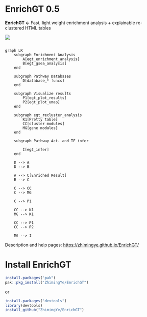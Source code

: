 # EnrichGT 0.5

**EnrichGT \<-** Fast, light weight enrichment analysis + explainable re-clustered HTML tables

![](https://zhimingye.github.io/EnrichGT/enrichGTTable.jpg)

``` mermaid

graph LR
    subgraph Enrichment Analysis
        A[egt_enrichment_analysis]
        B[egt_gsea_analysis]
    end

    subgraph Pathway Databases
        D[database_* funcs]
    end

    subgraph Visualize results
        P1[egt_plot_results]
        P2[egt_plot_umap]
    end

    subgraph egt_recluster_analysis
        K1[Pretty table]
        CC[cluster modules]
        MG[gene modules]
    end

    subgraph Pathway Act. and TF infer 
        
        I[egt_infer]
    end

    D --> A
    D --> B

    A --> C[Enriched Result]
    B --> C

    C --> CC
    C --> MG

    C --> P1

    CC --> K1
    MG --> K1

    CC --> P1
    CC --> P2

    MG --> I

```

Description and help pages: <https://zhimingye.github.io/EnrichGT/>

# Install EnrichGT

``` r
install.packages("pak")
pak::pkg_install("ZhimingYe/EnrichGT")
```

or

``` r
install.packages("devtools")
library(devtools)
install_github("ZhimingYe/EnrichGT")
```
